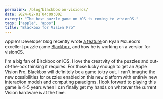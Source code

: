 ```yaml
---
permalink: /blog/blackbox-on-visionos/
date: 2024-02-01T04:09:00Z
excerpt: "The best puzzle game on iOS is coming to visionOS."
tags: ["apple", "apps"]
title: "Blackbox for Vision Pro"
---
```

Apple's Developer blog recently wrote [a feature](https://developer.apple.com/news/?id=gvesi4wr) on Ryan McLeod's excellent puzzle game [Blackbox](https://www.blackboxpuzzles.com), and how he is working on a version for visionOS.

I'm a big fan of Blackbox on iOS. I love the creativity of the puzzles and out-of-the-box thinking it requires. For those lucky enough to get an Apple Vision Pro, Blackbox will definitely be a game to try out. I can't imagine the new possibilities for puzzles enabled on this new platform with entirely new interaction models and computing paradigms. I look forward to playing this game in 4-5 years when I can finally get my hands on whatever the current Vision hardware is at the time. 
